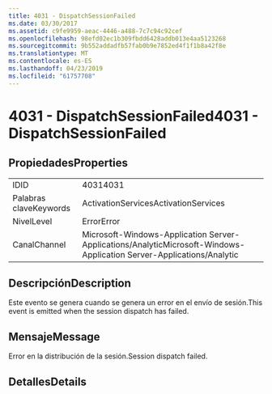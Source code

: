 ```yaml
---
title: 4031 - DispatchSessionFailed
ms.date: 03/30/2017
ms.assetid: c9fe9959-aeac-4446-a488-7c7c94c92cef
ms.openlocfilehash: 98efd02ec1b309fbdd6428addb013e4aa5123268
ms.sourcegitcommit: 9b552addadfb57fab0b9e7852ed4f1f1b8a42f8e
ms.translationtype: MT
ms.contentlocale: es-ES
ms.lasthandoff: 04/23/2019
ms.locfileid: "61757708"
---
```

# <a name="4031---dispatchsessionfailed"></a><span data-ttu-id="2543f-102">4031 - DispatchSessionFailed</span><span class="sxs-lookup"><span data-stu-id="2543f-102">4031 - DispatchSessionFailed</span></span>
## <a name="properties"></a><span data-ttu-id="2543f-103">Propiedades</span><span class="sxs-lookup"><span data-stu-id="2543f-103">Properties</span></span>  
  
|||  
|-|-|  
|<span data-ttu-id="2543f-104">ID</span><span class="sxs-lookup"><span data-stu-id="2543f-104">ID</span></span>|<span data-ttu-id="2543f-105">4031</span><span class="sxs-lookup"><span data-stu-id="2543f-105">4031</span></span>|  
|<span data-ttu-id="2543f-106">Palabras clave</span><span class="sxs-lookup"><span data-stu-id="2543f-106">Keywords</span></span>|<span data-ttu-id="2543f-107">ActivationServices</span><span class="sxs-lookup"><span data-stu-id="2543f-107">ActivationServices</span></span>|  
|<span data-ttu-id="2543f-108">Nivel</span><span class="sxs-lookup"><span data-stu-id="2543f-108">Level</span></span>|<span data-ttu-id="2543f-109">Error</span><span class="sxs-lookup"><span data-stu-id="2543f-109">Error</span></span>|  
|<span data-ttu-id="2543f-110">Canal</span><span class="sxs-lookup"><span data-stu-id="2543f-110">Channel</span></span>|<span data-ttu-id="2543f-111">Microsoft-Windows-Application Server-Applications/Analytic</span><span class="sxs-lookup"><span data-stu-id="2543f-111">Microsoft-Windows-Application Server-Applications/Analytic</span></span>|  
  
## <a name="description"></a><span data-ttu-id="2543f-112">Descripción</span><span class="sxs-lookup"><span data-stu-id="2543f-112">Description</span></span>  
 <span data-ttu-id="2543f-113">Este evento se genera cuando se genera un error en el envío de sesión.</span><span class="sxs-lookup"><span data-stu-id="2543f-113">This event is emitted when the session dispatch has failed.</span></span>  
  
## <a name="message"></a><span data-ttu-id="2543f-114">Mensaje</span><span class="sxs-lookup"><span data-stu-id="2543f-114">Message</span></span>  
 <span data-ttu-id="2543f-115">Error en la distribución de la sesión.</span><span class="sxs-lookup"><span data-stu-id="2543f-115">Session dispatch failed.</span></span>  
  
## <a name="details"></a><span data-ttu-id="2543f-116">Detalles</span><span class="sxs-lookup"><span data-stu-id="2543f-116">Details</span></span>
